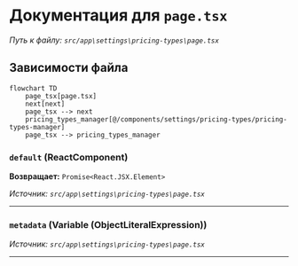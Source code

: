 # Документация для `page.tsx`

*Путь к файлу: `src/app\settings\pricing-types\page.tsx`*

## Зависимости файла

```mermaid
flowchart TD
    page_tsx[page.tsx]
    next[next]
    page_tsx --> next
    pricing_types_manager[@/components/settings/pricing-types/pricing-types-manager]
    page_tsx --> pricing_types_manager
```

### `default` (ReactComponent)

**Возвращает:** `Promise<React.JSX.Element>`

*Источник: `src/app\settings\pricing-types\page.tsx`*

---
### `metadata` (Variable (ObjectLiteralExpression))

*Источник: `src/app\settings\pricing-types\page.tsx`*

---
